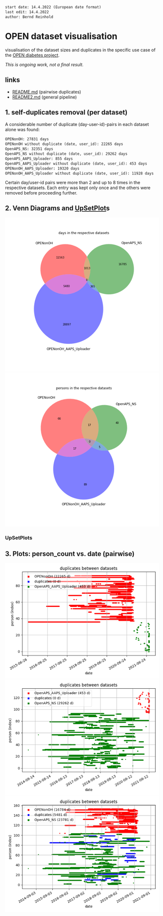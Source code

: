 ```
start date: 14.4.2022 (European date format)
last edit: 14.4.2022
author: Bernd Reinhold
```
# OPEN dataset visualisation
visualisation of the dataset sizes and duplicates in the specific use case of the [OPEN diabetes project](https://open-diabetes.eu/).

_This is ongoing work, not a final result._

## links
- [README.md](README.md) (pairwise duplicates)
- [README2.md](README2.md) (general pipeline)

## 1. self-duplicates removal (per dataset)
A considerable number of duplicate (day-user-id)-pairs in each dataset alone was found:
```
OPENonOH: 27831 days
OPENonOH without duplicate (date, user_id): 22265 days
OpenAPS_NS: 32351 days
OpenAPS_NS without duplicate (date, user_id): 29262 days
OpenAPS_AAPS_Uploader: 855 days
OpenAPS_AAPS_Uploader without duplicate (date, user_id): 453 days
OPENonOH_AAPS_Uploader: 19320 days
OPENonOH_AAPS_Uploader without duplicate (date, user_id): 11928 days
```
Certain day/user-id pairs were more than 2 and up to 8 times in the respective datasets.
Each entry was kept only once and the others were removed before proceeding further.

## 2. Venn Diagrams and [UpSetPlot](https://pypi.org/project/UpSetPlot/)s
<img src="doc/duplicate_days.png" alt="duplicate_days"/>
<img src="doc/duplicate_persons.png" alt="duplicate_persons" />

### UpSetPlots

## 3. Plots: person_count vs. date (pairwise)
<img src="doc/Duplicates_OpenAPS_AAPS_Uploader_OPENonOH.png" alt="Duplicates_OpenAPS_AAPS_Uploader_OPENonOH" />
<img src="doc/Duplicates_OpenAPS_NS_OpenAPS_AAPS_Uploader.png" alt="Duplicates_OpenAPS_NS_OpenAPS_AAPS_Uploader" />
<img src="doc/Duplicates_OpenAPS_NS_OPENonOH.png" alt="Duplicates_OpenAPS_NS_OPENonOH" />


